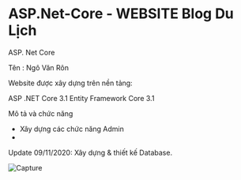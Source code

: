 # ASP.Net-Core - WEBSITE Blog Du Lịch

ASP. Net Core

Tên : Ngô Văn Rôn

Website được xây dựng trên nền tảng:

ASP .NET Core 3.1
Entity Framework Core 3.1

Mô tả và chức năng

* Xây dựng các chức năng Admin
* 


Update
09/11/2020: Xây dựng & thiết kế Database.

![Capture](https://user-images.githubusercontent.com/70925598/98542614-c55b6380-22c3-11eb-80ba-105affd0b562.PNG)



